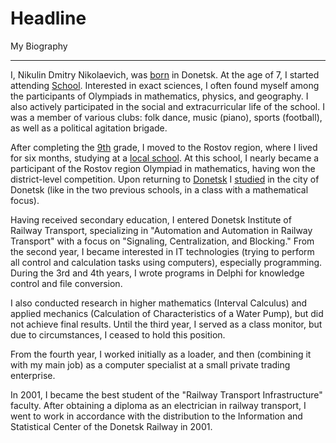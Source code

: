 # Headline

My Biography

---

I, Nikulin Dmitry Nikolaevich, was [born](./MyData.md#birthday) in Donetsk.
At the age of 7, I started attending [School](./MyData.md#schoolno).
Interested in exact sciences, I often found myself among the participants of Olympiads in mathematics, physics, and geography.
I also actively participated in the social and extracurricular life of the school.
I was a member of various clubs: folk dance, music (piano), sports (football), as well as a political agitation brigade.

After completing the [9th](./MyData.md#completingninethgrade) grade, I moved to the Rostov region, where I lived for six months, studying at a [local school](./MyData.md#rostovschoolno).
At this school, I nearly became a participant of the Rostov region Olympiad in mathematics, having won the district-level competition.
Upon returning to [Donetsk](./MyData.md#returningtodonetsk) I [studied](./MyData.md#secondschoolno) in the city of Donetsk (like in the two previous schools, in a class with a mathematical focus).

Having received secondary education, I entered Donetsk Institute of Railway Transport, specializing in "Automation and Automation in Railway Transport" with a focus on "Signaling, Centralization, and Blocking."
From the second year, I became interested in IT technologies (trying to perform all control and calculation tasks using computers), especially programming.
During the 3rd and 4th years, I wrote programs in Delphi for knowledge control and file conversion.

I also conducted research in higher mathematics (Interval Calculus) and applied mechanics (Calculation of Characteristics of a Water Pump), but did not achieve final results.
Until the third year, I served as a class monitor, but due to circumstances, I ceased to hold this position.

From the fourth year, I worked initially as a loader, and then (combining it with my main job) as a computer specialist at a small private trading enterprise.

In 2001, I became the best student of the "Railway Transport Infrastructure" faculty.
After obtaining a diploma as an electrician in railway transport, I went to work in accordance with the distribution to the Information and Statistical Center of the Donetsk Railway in 2001.
